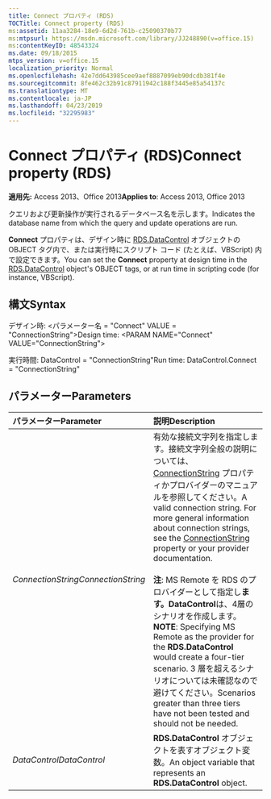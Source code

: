 ```yaml
---
title: Connect プロパティ (RDS)
TOCTitle: Connect property (RDS)
ms:assetid: 11aa3284-18e9-6d2d-761b-c25090370b77
ms:mtpsurl: https://msdn.microsoft.com/library/JJ248890(v=office.15)
ms:contentKeyID: 48543324
ms.date: 09/18/2015
mtps_version: v=office.15
localization_priority: Normal
ms.openlocfilehash: 42e7dd643985cee9aef8887099eb90dcdb381f4e
ms.sourcegitcommit: 8fe462c32b91c87911942c188f3445e85a54137c
ms.translationtype: MT
ms.contentlocale: ja-JP
ms.lasthandoff: 04/23/2019
ms.locfileid: "32295983"
---
```

# <a name="connect-property-rds"></a><span data-ttu-id="779bf-102">Connect プロパティ (RDS)</span><span class="sxs-lookup"><span data-stu-id="779bf-102">Connect property (RDS)</span></span>

<span data-ttu-id="779bf-103">**適用先:** Access 2013、Office 2013</span><span class="sxs-lookup"><span data-stu-id="779bf-103">**Applies to**: Access 2013, Office 2013</span></span>

<span data-ttu-id="779bf-104">クエリおよび更新操作が実行されるデータベース名を示します。</span><span class="sxs-lookup"><span data-stu-id="779bf-104">Indicates the database name from which the query and update operations are run.</span></span>

<span data-ttu-id="779bf-105">**Connect** プロパティは、デザイン時に [RDS.DataControl](datacontrol-object-rds.md) オブジェクトの OBJECT タグ内で、または実行時にスクリプト コード (たとえば、VBScript) 内で設定できます。</span><span class="sxs-lookup"><span data-stu-id="779bf-105">You can set the **Connect** property at design time in the [RDS.DataControl](datacontrol-object-rds.md) object's OBJECT tags, or at run time in scripting code (for instance, VBScript).</span></span>

## <a name="syntax"></a><span data-ttu-id="779bf-106">構文</span><span class="sxs-lookup"><span data-stu-id="779bf-106">Syntax</span></span>

<span data-ttu-id="779bf-107">デザイン時: \<パラメーター名 = "Connect" VALUE = "ConnectionString"\></span><span class="sxs-lookup"><span data-stu-id="779bf-107">Design time: \<PARAM NAME="Connect" VALUE="ConnectionString"\></span></span>

<span data-ttu-id="779bf-108">実行時間: DataControl = "ConnectionString"</span><span class="sxs-lookup"><span data-stu-id="779bf-108">Run time: DataControl.Connect = "ConnectionString"</span></span>

## <a name="parameters"></a><span data-ttu-id="779bf-109">パラメーター</span><span class="sxs-lookup"><span data-stu-id="779bf-109">Parameters</span></span>

|<span data-ttu-id="779bf-110">パラメーター</span><span class="sxs-lookup"><span data-stu-id="779bf-110">Parameter</span></span>|<span data-ttu-id="779bf-111">説明</span><span class="sxs-lookup"><span data-stu-id="779bf-111">Description</span></span>|
|:--------|:----------|
|<span data-ttu-id="779bf-112">*ConnectionString*</span><span class="sxs-lookup"><span data-stu-id="779bf-112">*ConnectionString*</span></span> |<span data-ttu-id="779bf-p101">有効な接続文字列を指定します。接続文字列全般の説明については、[ConnectionString](connectionstring-property-ado.md) プロパティかプロバイダーのマニュアルを参照してください。</span><span class="sxs-lookup"><span data-stu-id="779bf-p101">A valid connection string. For more general information about connection strings, see the [ConnectionString](connectionstring-property-ado.md) property or your provider documentation.</span></span><br/><br/><span data-ttu-id="779bf-115">**注**: MS Remote を RDS のプロバイダーとして指定し**ます。DataControl**は、4層のシナリオを作成します。</span><span class="sxs-lookup"><span data-stu-id="779bf-115">**NOTE**: Specifying MS Remote as the provider for the **RDS.DataControl** would create a four-tier scenario.</span></span> <span data-ttu-id="779bf-116">3 層を超えるシナリオについては未確認なので避けてください。</span><span class="sxs-lookup"><span data-stu-id="779bf-116">Scenarios greater than three tiers have not been tested and should not be needed.</span></span>|
|<span data-ttu-id="779bf-117">*DataControl*</span><span class="sxs-lookup"><span data-stu-id="779bf-117">*DataControl*</span></span> |<span data-ttu-id="779bf-118">**RDS.DataControl** オブジェクトを表すオブジェクト変数。</span><span class="sxs-lookup"><span data-stu-id="779bf-118">An object variable that represents an **RDS.DataControl** object.</span></span>|

